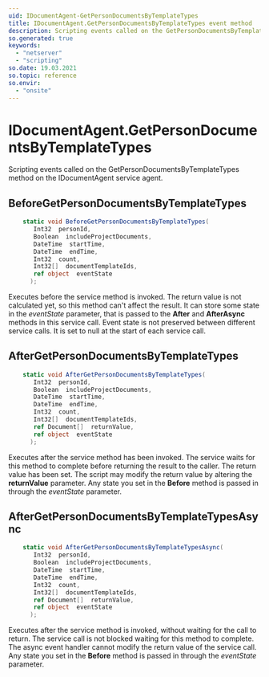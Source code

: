 ```yaml
---
uid: IDocumentAgent-GetPersonDocumentsByTemplateTypes
title: IDocumentAgent.GetPersonDocumentsByTemplateTypes event method
description: Scripting events called on the GetPersonDocumentsByTemplateTypes method on the IDocumentAgent service agent.
so.generated: true
keywords:
  - "netserver"
  - "scripting"
so.date: 19.03.2021
so.topic: reference
so.envir:
  - "onsite"
---
```

# IDocumentAgent.GetPersonDocumentsByTemplateTypes

Scripting events called on the <see cref='M:SuperOffice.CRM.Services.IDocumentAgent.GetPersonDocumentsByTemplateTypes'>GetPersonDocumentsByTemplateTypes</see> method on the <see cref='IDocumentAgent'>IDocumentAgent</see>  service agent.

## BeforeGetPersonDocumentsByTemplateTypes
```cs
    static void BeforeGetPersonDocumentsByTemplateTypes(
       Int32  personId,
       Boolean  includeProjectDocuments,
       DateTime  startTime,
       DateTime  endTime,
       Int32  count,
       Int32[]  documentTemplateIds,
       ref object  eventState
      );
```
Executes before the service method is invoked.
The return value is not calculated yet, so this method can't affect the result.
It can store some state in the *eventState* parameter, that is passed to the **After** and **AfterAsync** methods in this service call.
Event state is not preserved between different service calls. It is set to null at the start of each service call.
## AfterGetPersonDocumentsByTemplateTypes
```cs
    static void AfterGetPersonDocumentsByTemplateTypes(
       Int32  personId,
       Boolean  includeProjectDocuments,
       DateTime  startTime,
       DateTime  endTime,
       Int32  count,
       Int32[]  documentTemplateIds,
       ref Document[]  returnValue,
       ref object  eventState
      );
```
Executes after the service method has been invoked. The service waits for this method to complete before returning the result to the caller.
The return value has been set. The script may modify the return value by altering the **returnValue** parameter.
Any state you set in the **Before** method is passed in through the *eventState* parameter.
## AfterGetPersonDocumentsByTemplateTypesAsync
```cs
    static void AfterGetPersonDocumentsByTemplateTypesAsync(
       Int32  personId,
       Boolean  includeProjectDocuments,
       DateTime  startTime,
       DateTime  endTime,
       Int32  count,
       Int32[]  documentTemplateIds,
       ref Document[]  returnValue,
       ref object  eventState
      );
```
Executes after the service method is invoked, without waiting for the call to return.
The service call is not blocked waiting for this method to complete.
The async event handler cannot modify the return value of the service call.
Any state you set in the **Before** method is passed in through the *eventState* parameter.

